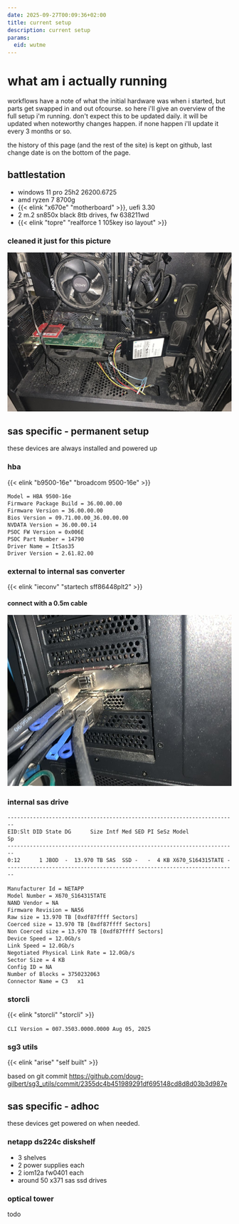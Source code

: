 ```yaml
---
date: 2025-09-27T00:09:36+02:00
title: current setup
description: current setup
params:
  eid: wutme
---
```

# what am i actually running

workflows have a note of what the initial hardware was when i started, but parts get swapped in and out ofcourse. so here i'll give an overview of the full setup i'm running. don't expect this to be updated daily. it will be updated when noteworthy changes happen. if none happen i'll update it every 3 months or so.

the history of this page (and the rest of the site) is kept on github, last change date is on the bottom of the page.

## battlestation
 - windows 11 pro 25h2 26200.6725
 - amd ryzen 7 8700g
 - {{< elink "x670e" "motherboard" >}}, uefi 3.30
 - 2 m.2 sn850x black 8tb drives, fw 638211wd
 - {{< elink "topre" "realforce 1 105key iso layout" >}}

### cleaned it just for this picture
![](likenew.jpg)

## sas specific - permanent setup

these devices are always installed and powered up

### hba

{{< elink "b9500-16e" "broadcom 9500-16e" >}}

```
Model = HBA 9500-16e
Firmware Package Build = 36.00.00.00
Firmware Version = 36.00.00.00
Bios Version = 09.71.00.00_36.00.00.00
NVDATA Version = 36.00.00.14
PSOC FW Version = 0x006E
PSOC Part Number = 14790
Driver Name = ItSas35
Driver Version = 2.61.82.00
```
### external to internal sas converter
{{< elink "ieconv" "startech sff86448plt2" >}}
#### connect with a 0.5m cable
![looks like this](inout.jpg)
### internal sas drive
```
------------------------------------------------------------------------
EID:Slt DID State DG      Size Intf Med SED PI SeSz Model            Sp
------------------------------------------------------------------------
0:12      1 JBOD  -  13.970 TB SAS  SSD -   -  4 KB X670_S164315TATE -
------------------------------------------------------------------------

Manufacturer Id = NETAPP
Model Number = X670_S164315TATE
NAND Vendor = NA
Firmware Revision = NA56
Raw size = 13.970 TB [0xdf87ffff Sectors]
Coerced size = 13.970 TB [0xdf87ffff Sectors]
Non Coerced size = 13.970 TB [0xdf87ffff Sectors]
Device Speed = 12.0Gb/s
Link Speed = 12.0Gb/s
Negotiated Physical Link Rate = 12.0Gb/s
Sector Size = 4 KB
Config ID = NA
Number of Blocks = 3750232063
Connector Name = C3   x1
```

### storcli
{{< elink "storcli" "storcli" >}}

`CLI Version = 007.3503.0000.0000 Aug 05, 2025`

### sg3 utils
{{< elink "arise" "self built" >}}

based on git commit https://github.com/doug-gilbert/sg3_utils/commit/2355dc4b451989291df695148cd8d8d03b3d987e

## sas specific - adhoc

these devices get powered on when needed.

### netapp ds224c diskshelf
 - 3 shelves
 - 2 power supplies each
 - 2 iom12a fw0401 each
 - around 50 x371 sas ssd drives

### optical tower
todo
